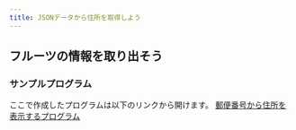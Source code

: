 ```yaml
---
title: JSONデータから住所を取得しよう
---
```

## フルーツの情報を取り出そう

### サンプルプログラム
ここで作成したプログラムは以下のリンクから開けます。
[郵便番号から住所を表示するプログラム](https://app.edublocks.org/project/C07T9nfaVWeZkZj3D6DF7vZPGlM2/P5SsIXexlymfswn8zUCb)